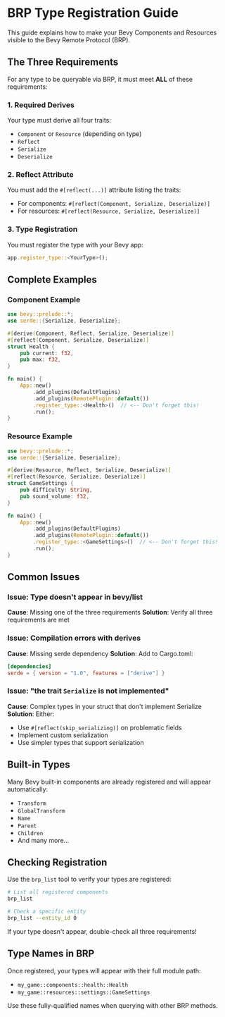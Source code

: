 # BRP Type Registration Guide

This guide explains how to make your Bevy Components and Resources visible to the Bevy Remote Protocol (BRP).

## The Three Requirements

For any type to be queryable via BRP, it must meet **ALL** of these requirements:

### 1. Required Derives
Your type must derive all four traits:
- `Component` or `Resource` (depending on type)
- `Reflect`
- `Serialize`
- `Deserialize`

### 2. Reflect Attribute
You must add the `#[reflect(...)]` attribute listing the traits:
- For components: `#[reflect(Component, Serialize, Deserialize)]`
- For resources: `#[reflect(Resource, Serialize, Deserialize)]`

### 3. Type Registration
You must register the type with your Bevy app:
```rust
app.register_type::<YourType>();
```

## Complete Examples

### Component Example
```rust
use bevy::prelude::*;
use serde::{Serialize, Deserialize};

#[derive(Component, Reflect, Serialize, Deserialize)]
#[reflect(Component, Serialize, Deserialize)]
struct Health {
    pub current: f32,
    pub max: f32,
}

fn main() {
    App::new()
        .add_plugins(DefaultPlugins)
        .add_plugins(RemotePlugin::default())
        .register_type::<Health>()  // <-- Don't forget this!
        .run();
}
```

### Resource Example
```rust
use bevy::prelude::*;
use serde::{Serialize, Deserialize};

#[derive(Resource, Reflect, Serialize, Deserialize)]
#[reflect(Resource, Serialize, Deserialize)]
struct GameSettings {
    pub difficulty: String,
    pub sound_volume: f32,
}

fn main() {
    App::new()
        .add_plugins(DefaultPlugins)
        .add_plugins(RemotePlugin::default())
        .register_type::<GameSettings>()  // <-- Don't forget this!
        .run();
}
```

## Common Issues

### Issue: Type doesn't appear in bevy/list
**Cause**: Missing one of the three requirements
**Solution**: Verify all three requirements are met

### Issue: Compilation errors with derives
**Cause**: Missing serde dependency
**Solution**: Add to Cargo.toml:
```toml
[dependencies]
serde = { version = "1.0", features = ["derive"] }
```

### Issue: "the trait `Serialize` is not implemented"
**Cause**: Complex types in your struct that don't implement Serialize
**Solution**: Either:
- Use `#[reflect(skip_serializing)]` on problematic fields
- Implement custom serialization
- Use simpler types that support serialization

## Built-in Types

Many Bevy built-in components are already registered and will appear automatically:
- `Transform`
- `GlobalTransform`
- `Name`
- `Parent`
- `Children`
- And many more...

## Checking Registration

Use the `brp_list` tool to verify your types are registered:
```bash
# List all registered components
brp_list

# Check a specific entity
brp_list --entity_id 0
```

If your type doesn't appear, double-check all three requirements!

## Type Names in BRP

Once registered, your types will appear with their full module path:
- `my_game::components::health::Health`
- `my_game::resources::settings::GameSettings`

Use these fully-qualified names when querying with other BRP methods.

